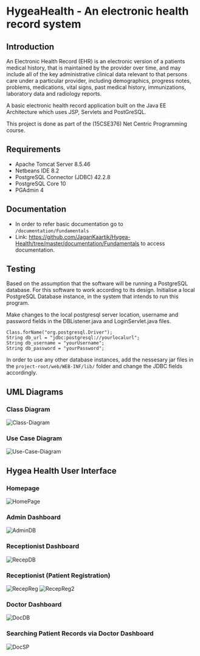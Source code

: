 # HygeaHealth - An electronic health record system

## Introduction

An Electronic Health Record (EHR) is an electronic version of a patients medical history, that is maintained by the 
provider over time, and may include all of the key administrative clinical data relevant to that persons care under
a particular provider, including demographics, progress notes, problems, medications, vital signs, past medical history, immunizations, laboratory data and radiology reports.

A basic electronic health record application built on the Java EE Architecture which uses JSP, Servlets and PostGreSQL.

This project is done as part of the (15CSE376) Net Centric Programming course.

## Requirements

* Apache Tomcat Server 8.5.46
* Netbeans IDE 8.2
* PostgreSQL Connector (JDBC) 42.2.8
* PostgreSQL Core 10
* PGAdmin 4

## Documentation

* In order to refer basic documentation go to  ```/documentation/Fundamentals```
* Link: https://github.com/JaganKaartik/Hygea-Health/tree/master/documentation/Fundamentals to access documentation.

## Testing

Based on the assumption that the software will be running a PostgreSQL database. For this software to work according to its design. Initialise a local PostgreSQL Database instance, in the system that intends to run this program. 

Make changes to the local postgresql server location, username and password fields in the DBListener.java and LoginServlet.java files.

```
Class.forName("org.postgresql.Driver");
String db_url = "jdbc:postgresql://yourlocalurl";
String db_username = "yourUsername";
String db_password = "yourPassword";
```
In order to use any other database instances, add the nessesary jar files in the 
```project-root/web/WEB-INF/lib/```
folder and change the JDBC fields accordingly.

## UML Diagrams


### Class Diagram

![Class-Diagram](https://github.com/JaganKaartik/Electronic-Health-Record/blob/master/documentation/Class%20Diagram.jpeg)

### Use Case Diagram

![Use-Case-Diagram](https://github.com/JaganKaartik/Electronic-Health-Record/blob/master/documentation/Use%20Case%20Diagram.jpeg)

## Hygea Health User Interface

### Homepage

![HomePage](https://github.com/JaganKaartik/Electronic-Health-Record/blob/master/UI%20Screen%20Shots/1.%20Homepage.png)
### Admin Dashboard
![AdminDB](https://github.com/JaganKaartik/Electronic-Health-Record/blob/master/UI%20Screen%20Shots/2.%20Admin%20Dashboard.png)
### Receptionist Dashboard
![RecepDB](https://github.com/JaganKaartik/Electronic-Health-Record/blob/master/UI%20Screen%20Shots/4.%20Receptionist%20Dashboard.png)
### Receptionist (Patient Registration)
![RecepReg](https://github.com/JaganKaartik/Electronic-Health-Record/blob/master/UI%20Screen%20Shots/4.%20Add%20Patient%20Demographics.png)
![RecepReg2](https://github.com/JaganKaartik/Electronic-Health-Record/blob/master/UI%20Screen%20Shots/4.%20Add%20Medical%20Records.png)
### Doctor Dashboard
![DocDB](https://github.com/JaganKaartik/Electronic-Health-Record/blob/master/UI%20Screen%20Shots/5.%20Doctor%20Dashboard.png)
### Searching Patient Records via Doctor Dashboard
![DocSP](https://github.com/JaganKaartik/Electronic-Health-Record/blob/master/UI%20Screen%20Shots/5.%20Doctor%20(Search%20Records).png)


